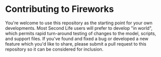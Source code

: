 # Contributing to Fireworks

You're welcome to use this repository as the starting point for your own
developments.  Most Second Life users will prefer to develop "in world",
which permits rapid turn-around testing of changes to the model, scripts,
and support files.  If you've found and fixed a bug or developed a new
feature which you'd like to share, please submit a pull request to this
repository so it can be considered for inclusion.
